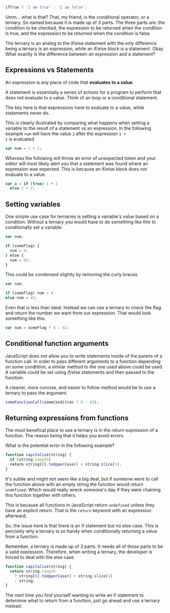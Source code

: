```javascript
ifTrue ? 'I am true' : 'I am false';
```
Umm... what is that?
That, my friend, is the conditional operator, or a ternary.
So named because it is made up of 3 parts.
The three parts are: the condition to be checked, the expression to be returned when the condition is true, and the expression to be returned when the condition
is false.

The ternary is an analog to the if/else statement with the only difference being a ternary is an expression, while an if/else block is a statement.
Okay. What exactly is the difference between an expression and a statement?

## Expressions vs Statements

An expression is any piece of code that **evaluates to a value**.

A statement is essentially a series of actions for a program to perform that does not evaluate to a value.
Think of an loop or a conditional statement.

The key here is that expressions have to evaluate to a value, while statements never do.

This is clearly illustrated by comparing what happens when setting a variable to the result of a statement vs an expression.
In the following example <code class="javascript">num</code> will have the value `2` after the expression <code class="javascript">1 + 1</code> is evaluated.

```javascript
var num = 1 + 1;
```
Whereas the following will throw an error of unexpected token and your editor will most likely alert you that a statement was found where an expression was expected.
This is because an if/else block does not evaluate to a value.

```javascript
var a = if (true) 1 + 1
  else 2 + 2;
```

## Setting variables

One simple use case for ternaries is setting a variable's value based on a condition.
Without a ternary you would have to do something like this to conditionally set a variable.

```javascript
var num;

if (someFlag) {
  num = 4;
} else {
  num = 42;
}
```
This could be condensed slightly by removing the curly braces.

```javascript
var num;

if (someFlag) num = 4
else num = 42;
```
Even that is less than ideal.
Instead we can use a ternary to check the flag and return the number we want from our expression.
That would look something like this.

```javascript
var num = someFlag ? 4 : 42;
```

## Conditional function arguments

JavaScript does not allow you to write statements inside of the parens of a function call.
In order to pass different arguments to a function depending on some condtition, a similar method to the one used above could be used.
A variable could be set using if/else statements and then passed to the function.

A cleaner, more concise, and easier to follow method would be to use a ternary to pass the argument.

```javascript
someFunctionCall(someCondition ? 4 : 42);
```

## Returning expressions from functions

The most benefical place to use a ternary is in the return expression of a function.
The reason being that it helps you avoid errors.

What is the potential error in the following example?

```javascript
function capitalize(string) {
  if (string.length)
  return string[0].toUpperCase() + string.slice(1);
}
```
It's subtle and might not seem like a big deal, but if someone were to call the function above with an empty string the function would return `undefined`.
Which would really wreck someone's day if they were chaining this function together with others.

This is because all functions in JavaScript return `undefined` unless they have an explicit return.
That is the `return` keyword with an expression afterward.

So, the issue here is that there is an if statement but no else case.
This is percisely why a ternary is so handy when conditionally returning a value from a function.

Remember, a ternary is made up of 3 parts.
It needs all of those parts to be a valid expression.
Therefore, when writing a ternary, the developer is forced to deal with the else case.

```javascript
function capitalize(string) {
  return string.length
    ? string[0].toUpperCase() + string.slice(1)
    : string;
}
```

The next time you find yourself wanting to write an if statement to determine what to return from a function, just go ahead and use a ternary instead.

